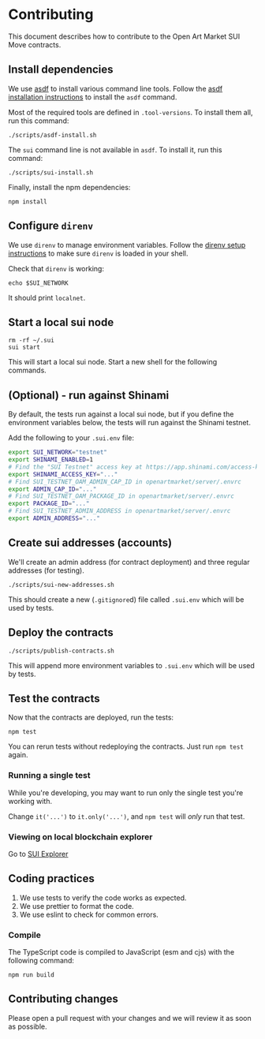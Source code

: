 # Contributing

This document describes how to contribute to the Open Art Market SUI Move contracts.

## Install dependencies

We use [asdf](https://github.com/asdf-vm/asdf) to install various command line tools.
Follow the [asdf installation instructions](https://asdf-vm.com/guide/getting-started.html#_3-install-asdf) to install the `asdf` command.

Most of the required tools are defined in `.tool-versions`. To install them all, run this command:

    ./scripts/asdf-install.sh

The `sui` command line is not available in `asdf`. To install it, run this command:

    ./scripts/sui-install.sh

Finally, install the npm dependencies:

    npm install

## Configure `direnv`

We use `direnv` to manage environment variables.
Follow the [direnv setup instructions](https://direnv.net/docs/hook.html) to make sure `direnv` is loaded in your shell.

Check that `direnv` is working:

    echo $SUI_NETWORK

It should print `localnet`.

## Start a local sui node

    rm -rf ~/.sui
    sui start

This will start a local sui node.
Start a new shell for the following commands.

## (Optional) - run against Shinami

By default, the tests run against a local sui node, but if you define the environment variables below, the tests will run against the Shinami testnet.

Add the following to your `.sui.env` file:

```bash
export SUI_NETWORK="testnet"
export SHINAMI_ENABLED=1
# Find the "SUI Testnet" access key at https://app.shinami.com/access-keys
export SHINAMI_ACCESS_KEY="..."
# Find SUI_TESTNET_OAM_ADMIN_CAP_ID in openartmarket/server/.envrc
export ADMIN_CAP_ID="..."
# Find SUI_TESTNET_OAM_PACKAGE_ID in openartmarket/server/.envrc
export PACKAGE_ID="..."
# Find SUI_TESTNET_ADMIN_ADDRESS in openartmarket/server/.envrc
export ADMIN_ADDRESS="..."

```

## Create sui addresses (accounts)

We'll create an admin address (for contract deployment) and three regular addresses (for testing).

    ./scripts/sui-new-addresses.sh

This should create a new (`.gitignore`d) file called `.sui.env` which will be used by tests.

## Deploy the contracts

    ./scripts/publish-contracts.sh

This will append more environment variables to `.sui.env` which will be used by tests.

## Test the contracts

Now that the contracts are deployed, run the tests:

    npm test

You can rerun tests without redeploying the contracts. Just run `npm test` again.

### Running a single test

While you're developing, you may want to run only the single test you're working with.

Change `it('...')` to `it.only('...')`, and `npm test` will *only* run that test.

### Viewing on local blockchain explorer

Go to [SUI Explorer](https://suiexplorer.com/?network=local)

## Coding practices

1. We use tests to verify the code works as expected.
2. We use prettier to format the code.
3. We use eslint to check for common errors.

### Compile

The TypeScript code is compiled to JavaScript (esm and cjs) with the following command:

    npm run build

## Contributing changes

Please open a pull request with your changes and we will review it as soon as possible.
